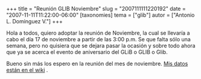 +++
title = "Reunión GLIB Noviembre"
slug = "2007111111220192"
date = "2007-11-11T11:22:00-06:00"
[taxonomies]
tema = ["glib"]
autor = ["Antonio L. Dominguez V."]
+++

Hola a todos, quiero adoptar la reunión de Noviembre, la cual se
llevaría a cabo el día 17 de noviembre a partir de las 3:00 p.m. Se que
falta sólo una semana, pero no quisiera que se dejara pasar la ocasión y
sobre todo ahora que ya se acerca el evento de aniversario del GLiB o
GLIB o Glib.

Bueno sin más los espero en la reunión del mes de noviembre. [Mis datos
están en el
wiki](http://wiki.glib.org.mx/index.php/Calendario_de_Juntas_GLIB_2007#Noviembre)
.
